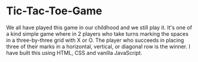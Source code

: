 # Tic-Tac-Toe-Game
We all have played this game in our childhood and we still play it.
It's one of a kind simple game where in 2 players who take turns marking the spaces in a three-by-three grid with X or O. The player who succeeds in placing three of their marks in a horizontal, vertical, or diagonal row is the winner.
I have built this using HTML, CSS and vanilla JavaScript.
